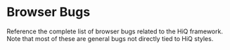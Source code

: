 # Browser Bugs

Reference the complete list of browser bugs related to the HiQ framework. Note that most of these are general bugs not directly tied to HiQ styles.

<BrowserBugsTable />
